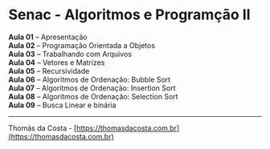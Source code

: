 # Senac - Algoritmos e Programção II

**Aula 01** – Apresentação<br/>
**Aula 02** – Programação Orientada a Objetos<br/>
**Aula 03** – Trabalhando com Arquivos<br/>
**Aula 04** – Vetores e Matrizes<br/>
**Aula 05** – Recursividade<br/>
**Aula 06** – Algoritmos de Ordenação: Bubble Sort<br/>
**Aula 07** – Algoritmos de Ordenação: Insertion Sort<br/>
**Aula 08** – Algoritmos de Ordenação: Selection Sort<br/>
**Aula 09** – Busca Linear e binária<br/>

---

Thomás da Costa - [https://thomasdacosta.com.br](https://thomasdacosta.com.br)
